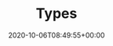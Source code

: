 ---
title: "Types"
description: "Consumet provides an APIs for accessing information and links for various entertertainments like movies, books, anime, etc."
date: 2020-10-06T08:49:55+00:00
lastmod: 2020-10-06T08:49:55+00:00
draft: false
images: []
url: "/showcase/types/"
---